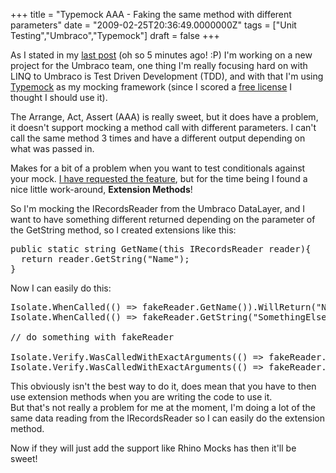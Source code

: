 ﻿+++
title = "Typemock AAA - Faking the same method with different parameters"
date = "2009-02-25T20:36:49.0000000Z"
tags = ["Unit Testing","Umbraco","Typemock"]
draft = false
+++

<p>As I stated in my <a href="http://tinyurl.com/uil-v1-1" target="_blank">last post</a> (oh so 5 minutes ago! :P) I'm working on a new project for the Umbraco team, one thing I'm really focusing hard on with LINQ to Umbraco is Test Driven Development (TDD), and with that I'm using <a href="http://www.typemock.com" target="_blank">Typemock</a> as my mocking framework (since I scored a <a href="/{localLink:1291}" target="_blank" title="Mocking with SharePoint">free license</a> I thought I should use it).</p>
<p>The Arrange, Act, Assert (AAA) is really sweet, but it does have a problem, it doesn't support mocking a method call with different parameters. I can't call the same method 3 times and have a different output depending on what was passed in.</p>
<p>Makes for a bit of a problem when you want to test conditionals against your mock. <a href="http://www.typemock.com/community/viewtopic.php?t=1174" target="_blank">I have requested the feature</a>, but for the time being I found a nice little work-around, <strong>Extension Methods</strong>!</p>
<p>So I'm mocking the <span class="const">IRecordsReader</span> from the Umbraco DataLayer, and I want to have something different returned depending on the parameter of the GetString method, so I created extensions like this:</p>
<pre><span class="keyword">public</span> <span class="keyword">static</span> <span class="keyword">string</span> GetName(<span class="keyword">this</span> <span class="const">IRecordsReader</span> reader){<br />  <span class="keyword">return</span> reader.GetString(<span class="string">"Name"</span>);<br />}<br /></pre>
<p>Now I can easily do this:</p>
<pre><span class="const">Isolate</span>.WhenCalled(() =&gt; fakeReader.GetName()).WillReturn(<span class="string">"Name"</span>);<br /><span class="const">Isolate</span>.WhenCalled(() =&gt; fakeReader.GetString(<span class="string">"SomethingElse"</span>)).WillReturn(<span class="string">"Not Name"</span>);<br /><br />// do something with fakeReader<br /><br /><span class="const">Isolate</span>.Verify.WasCalledWithExactArguments(() =&gt; fakeReader.GetName());<br /><span class="const">Isolate</span>.Verify.WasCalledWithExactArguments(() =&gt; fakeReader.GetString(<span class="string">"SomethingElse"</span>));<br /></pre>
<p>This obviously isn't the best way to do it, does mean that you have to then use extension methods when you are writing the code to use it.<br />But that's not really a problem for me at the moment, I'm doing a lot of the same data reading from the IRecordsReader so I can easily do the extension method.</p>
<p>Now if they will just add the support like Rhino Mocks has then it'll be sweet!</p>